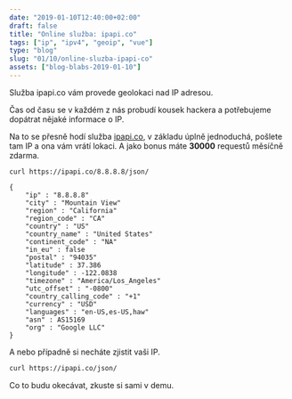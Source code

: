 ```yaml
---
date: "2019-01-10T12:40:00+02:00"
draft: false
title: "Online služba: ipapi.co"
tags: ["ip", "ipv4", "geoip", "vue"]
type: "blog"
slug: "01/10/online-sluzba-ipapi-co"
assets: ["blog-blabs-2019-01-10"]
---
```


Služba ipapi.co vám provede geolokaci nad IP adresou.

<!--more-->

Čas od času se v každém z nás probudí kousek hackera a potřebujeme dopátrat nějaké informace o IP.

Na to se přesně hodí služba [ipapi.co](https://ipapi.co), v základu úplně jednoduchá, pošlete tam IP a ona vám vrátí lokaci. A jako bonus máte **30000** requestů měsíčně zdarma.

```
curl https://ipapi.co/8.8.8.8/json/

{
	"ip" : "8.8.8.8"
	"city" : "Mountain View"
	"region" : "California"
	"region_code" : "CA"
	"country" : "US"
	"country_name" : "United States"
	"continent_code" : "NA"
	"in_eu" : false
	"postal" : "94035"
	"latitude" : 37.386
	"longitude" : -122.0838
	"timezone" : "America/Los_Angeles"
	"utc_offset" : "-0800"
	"country_calling_code" : "+1"
	"currency" : "USD"
	"languages" : "en-US,es-US,haw"
	"asn" : AS15169
	"org" : "Google LLC"
}
```

A nebo případně si necháte zjistit vaši IP.

```sh
curl https://ipapi.co/json/
```

Co to budu okecávat, zkuste si sami v demu.

<div id="app-blogpost"></div>
